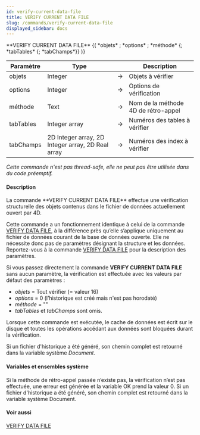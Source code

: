 ```yaml
---
id: verify-current-data-file
title: VERIFY CURRENT DATA FILE
slug: /commands/verify-current-data-file
displayed_sidebar: docs
---
```


<!--REF #_command_.VERIFY CURRENT DATA FILE.Syntax-->**VERIFY CURRENT DATA FILE** {( *objets* ; *options* ; *méthode* {; *tabTables* {; *tabChamps*}} )}<!-- END REF-->
<!--REF #_command_.VERIFY CURRENT DATA FILE.Params-->
| Paramètre | Type |  | Description |
| --- | --- | --- | --- |
| objets | Integer | &#8594;  | Objets à vérifier |
| options | Integer | &#8594;  | Options de vérification |
| méthode | Text | &#8594;  | Nom de la méthode 4D de rétro-appel |
| tabTables | Integer array | &#8594;  | Numéros des tables à vérifier |
| tabChamps | 2D Integer array, 2D Integer array, 2D Real array | &#8594;  | Numéros des index à vérifier |

<!-- END REF-->

*Cette commande n'est pas thread-safe, elle ne peut pas être utilisée dans du code préemptif.*


#### Description 

<!--REF #_command_.VERIFY CURRENT DATA FILE.Summary-->La commande **VERIFY CURRENT DATA FILE** effectue une vérification structurelle des objets contenus dans le fichier de données actuellement ouvert par 4D.<!-- END REF--> 

Cette commande a un fonctionnement identique à celui de la commande [VERIFY DATA FILE](verify-data-file.md), à la différence près qu’elle s’applique uniquement au fichier de données courant de la base de données ouverte. Elle ne nécessite donc pas de paramètres désignant la structure et les données.  
Reportez-vous à la commande [VERIFY DATA FILE](verify-data-file.md) pour la description des paramètres.

Si vous passez directement la commande **VERIFY CURRENT DATA FILE** sans aucun paramètre, la vérification est effectuée avec les valeurs par défaut des paramètres :

* *objets* \= Tout vérifier (= valeur 16)
* *options* \= 0 (l’historique est créé mais n'est pas horodaté)
* *méthode* \= ""
* *tabTables* et *tabChamps* sont omis.

Lorsque cette commande est exécutée, le cache de données est écrit sur le disque et toutes les opérations accédant aux données sont bloquées durant la vérification.

Si un fichier d'historique a été généré, son chemin complet est retourné dans la variable système *Document*. 

#### Variables et ensembles système 

Si la méthode de rétro-appel passée n’existe pas, la vérification n’est pas effectuée, une erreur est générée et la variable OK prend la valeur 0\. Si un fichier d'historique a été généré, son chemin complet est retourné dans la variable système Document. 

#### Voir aussi 

[VERIFY DATA FILE](verify-data-file.md)  